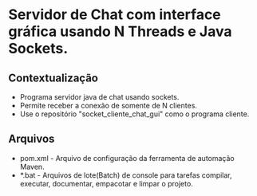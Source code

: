 # Servidor de Chat com interface gráfica usando N Threads e Java Sockets.

## Contextualização

- Programa servidor java de chat usando sockets.
- Permite receber a conexão de somente de N clientes.
- Use o repositório "socket_cliente_chat_gui" como o programa cliente.

## Arquivos

- pom.xml - Arquivo de configuração da ferramenta de automação Maven.
- *.bat - Arquivos de lote(Batch) de console para tarefas compilar, executar, documentar, empacotar e limpar o projeto.
